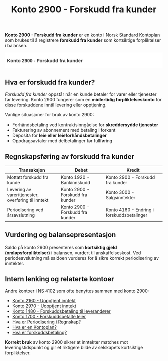 ﻿---
title: "Konto 2900 - Forskudd fra kunder"
seoTitle: "Konto 2900 | Forskudd fra kunder | Kontoplan"
description: "Konto 2900 brukes til å registrere forskudd fra kunder som kortsiktige forpliktelser frem til levering eller opptjening. Lær regler, periodisering, bokføring og eksempler."
summary: "Konto 2900: forskudd fra kunder. Regler, periodisering og bokføring."
---

**Konto 2900 - Forskudd fra kunder** er en konto i Norsk Standard Kontoplan som brukes til å registrere **forskudd fra kunder** som kortsiktige forpliktelser i balansen.

![Illustrasjon av konto 2900 Forskudd fra kunder](2900-forskudd-fra-kunder-image.svg)

## Hva er forskudd fra kunder?

*Forskudd fra kunder* oppstår når en kunde betaler for varer eller tjenester før levering. Konto 2900 fungerer som en **midlertidig forpliktelseskonto** for disse forskuddene inntil levering eller opptjening.

Vanlige situasjoner for bruk av konto 2900:

* Forhåndsbetaling ved kontraktsinngåelse for **skreddersydde tjenester**
* Fakturering av abonnement med betaling i forkant
* Deposita for **leie eller leieforhåndsbetalinger**
* Oppdragsavtaler med delbetalinger før fullføring

## Regnskapsføring av forskudd fra kunder

| Transaksjon                                   | Debet                            | Kredit                                    |
|-----------------------------------------------|----------------------------------|-------------------------------------------|
| Mottatt forskudd fra kunde                    | Konto 1920 - Bankinnskudd        | Konto 2900 - Forskudd fra kunder          |
| Levering av varer/tjenester, overføring til inntekt | Konto 2900 - Forskudd fra kunder | Konto 3000 - Salgsinntekter                |
| Periodisering ved årsavslutning               | Konto 2900 - Forskudd fra kunder | Konto 4160 - Endring i forskuddsbetalinger |

## Vurdering og balansepresentasjon

Saldo på konto 2900 presenteres som **kortsiktig gjeld (omløpsforpliktelser)** i balansen, vurdert til anskaffelseskost. Ved periodeavslutning må saldoen vurderes for å sikre korrekt periodisering av inntekter.

## Intern lenking og relaterte kontoer

Andre kontoer i NS 4102 som ofte benyttes sammen med konto 2900:

* [Konto 2160 - Uopptjent inntekt](/blogs/kontoplan/2160-uopptjent-inntekt "Konto 2160 - Uopptjent inntekt")
* [Konto 2970 - Uopptjent inntekt](/blogs/kontoplan/2970-uopptjent-inntekt "Konto 2970 - Uopptjent inntekt: Regnskapsføring av uopptjent inntekt")
* [Konto 1480 - Forskuddsbetaling til leverandører](/blogs/kontoplan/1480-forskuddsbetaling-til-leverandorer "Konto 1480 - Forskuddsbetaling til leverandører")
* [Konto 1700 - Forskuddsbetalte leier](/blogs/kontoplan/1700-forskuddsbetalte-leier "Konto 1700 - Forskuddsbetalte leier")
* [Hva er Periodisering i Regnskap?](/blogs/regnskap/hva-er-periodisering "Hva er Periodisering i Regnskap? Komplett Guide til Periodiseringsprinsippet")
* [Hva er en Kontoplan?](/blogs/regnskap/hva-er-kontoplan "Hva er en Kontoplan? Komplett Guide til Kontoplaner i Norsk Regnskap")
* [Hva er forskuddsbetaling?](/blogs/regnskap/hva-er-forskuddsbetaling "Hva er forskuddsbetaling? Komplett Guide til Forskuddsbetalinger i Regnskap")

**Korrekt bruk** av konto 2900 sikrer at inntekter matches mot leveringstidspunkt og gir et riktigere bilde av selskapets kortsiktige forpliktelser.






